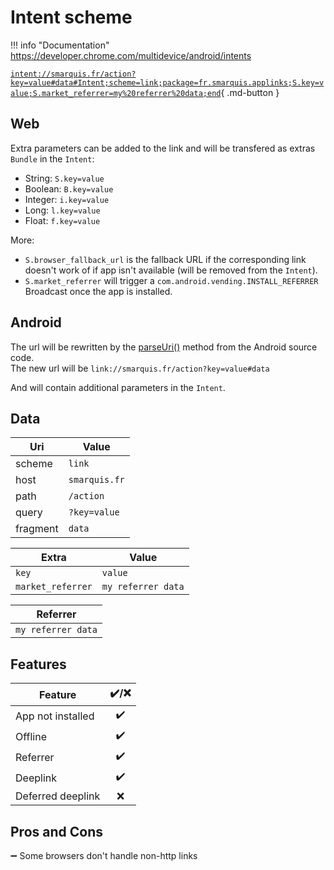 # Intent scheme

!!! info "Documentation"
    https://developer.chrome.com/multidevice/android/intents

[`intent://smarquis.fr/action?key=value#data#Intent;scheme=link;package=fr.smarquis.applinks;S.key=value;S.market_referrer=my%20referrer%20data;end`](intent://smarquis.fr/action?key=value#data#Intent;scheme=link;package=fr.smarquis.applinks;S.key=value;S.market_referrer=my%20referrer%20data;end){ .md-button }

## Web

Extra parameters can be added to the link and will be transfered as extras `Bundle` in the `Intent`:

- String: `S.key=value`
- Boolean: `B.key=value`
- Integer: `i.key=value`
- Long: `l.key=value`
- Float: `f.key=value`

More:

- `S.browser_fallback_url` is the fallback URL if the corresponding link doesn't work of if app isn't available (will be removed from the `Intent`).
- `S.market_referrer` will trigger a `com.android.vending.INSTALL_REFERRER` Broadcast once the app is installed.

## Android

The url will be rewritten by the [parseUri()](https://android.googlesource.com/platform/frameworks/base/+/refs/heads/master/core/java/android/content/Intent.java#5831) method from the Android source code.  
The new url will be `link://smarquis.fr/action?key=value#data`

And will contain additional parameters in the `Intent`.  

## Data

| Uri | Value |
|---|---|
| scheme | `link` |
| host | `smarquis.fr` |
| path | `/action` |
| query | `?key=value` |
| fragment | `data` |

| Extra | Value |
|---|---|
| `key` | `value` |
| `market_referrer` | `my referrer data` |

| Referrer |
|---|
| `my referrer data` |

## Features

| Feature | ✔️/❌ |
|---|:---:|
| App not installed | ✔️ |
| Offline | ✔️ |
| Referrer | ✔️ |
| Deeplink | ✔️ |
| Deferred deeplink | ❌ |

## Pros and Cons

➖ Some browsers don't handle non-http links  
